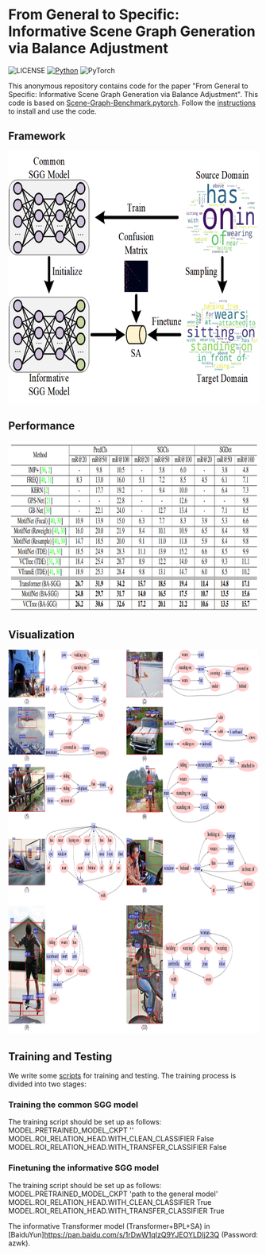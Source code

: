 # From General to Specific: Informative Scene Graph Generation via Balance Adjustment

![LICENSE](https://img.shields.io/badge/license-MIT-green)
[![Python](https://img.shields.io/badge/python-3.7-blue.svg)](https://www.python.org/)
![PyTorch](https://img.shields.io/badge/pytorch-1.2.0-%237732a8)

This anonymous repository contains code for the paper "From General to Specific: Informative Scene Graph Generation via Balance Adjustment". This code is based on [Scene-Graph-Benchmark.pytorch](https://github.com/KaihuaTang/Scene-Graph-Benchmark.pytorch). Follow the [instructions](https://github.com/KaihuaTang/Scene-Graph-Benchmark.pytorch) to install and use the code. 
## Framework
<div align=center><img width="672" height="508" src=demo/framework_G2ST.png/></div>

## Performance
<div align=center><img width="938" height="345" src=demo/performance.png/></div>

## Visualization
<div align=center><img width="994" height="774" src=demo/vis_res_supp1.png/></div>

## Training and Testing 
We write some [scripts](https://github.com/ZhuGeKongKong/SSG-G2S/tree/main/scripts) for training and testing.
The training process is divided into two stages:
### Training the common SGG model
The training script should be set up as follows: \
    MODEL.PRETRAINED_MODEL_CKPT '' \
    MODEL.ROI_RELATION_HEAD.WITH_CLEAN_CLASSIFIER False \
    MODEL.ROI_RELATION_HEAD.WITH_TRANSFER_CLASSIFIER False  
### Finetuning the informative SGG model
The training script should be set up as follows: \
    MODEL.PRETRAINED_MODEL_CKPT 'path to the general model' \
    MODEL.ROI_RELATION_HEAD.WITH_CLEAN_CLASSIFIER True \
    MODEL.ROI_RELATION_HEAD.WITH_TRANSFER_CLASSIFIER True  

The informative Transformer model (Transformer+BPL+SA) in [BaiduYun]https://pan.baidu.com/s/1rDwW1qIzQ9YJEOYLDIj23Q (Password: azwk).
